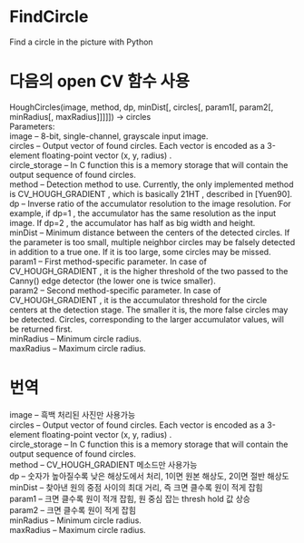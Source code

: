 # FindCircle
Find a circle in the picture with Python 

다음의 open CV 함수 사용
======================
HoughCircles(image, method, dp, minDist[, circles[, param1[, param2[, minRadius[, maxRadius]]]]]) → circles  
Parameters:	  
image – 8-bit, single-channel, grayscale input image.    
circles – Output vector of found circles. Each vector is encoded as a 3-element floating-point vector  (x, y, radius) .  
circle_storage – In C function this is a memory storage that will contain the output sequence of found circles.  
method – Detection method to use. Currently, the only implemented method is CV_HOUGH_GRADIENT , which is basically 21HT , described in [Yuen90].  
dp – Inverse ratio of the accumulator resolution to the image resolution. For example, if dp=1 , the accumulator has the same resolution as the input image. If dp=2 , the accumulator has half as big width and height.  
minDist – Minimum distance between the centers of the detected circles. If the parameter is too small, multiple neighbor circles may be falsely detected in addition to a true one. If it is too large, some circles may be missed.  
param1 – First method-specific parameter. In case of CV_HOUGH_GRADIENT , it is the higher threshold of the two passed to the Canny() edge detector (the lower one is twice smaller).  
param2 – Second method-specific parameter. In case of CV_HOUGH_GRADIENT , it is the accumulator threshold for the circle centers at the detection stage. The smaller it is, the more false circles may be detected. Circles, corresponding to the larger accumulator values, will be returned first.  
minRadius – Minimum circle radius.  
maxRadius – Maximum circle radius.  

번역
====
image – 흑백 처리된 사진만 사용가능  
circles – Output vector of found circles. Each vector is encoded as a 3-element floating-point vector  (x, y, radius) .  
circle_storage – In C function this is a memory storage that will contain the output sequence of found circles.  
method – CV_HOUGH_GRADIENT 메소드만 사용가능  
dp – 숫자가 높아질수록 낮은 해상도에서 처리, 1이면 원본 해상도, 2이면 절반 해상도     
minDist – 찾아낸 원의 중점 사이의 최대 거리, 즉 크면 클수록 원이 적게 잡힘  
param1 – 크면 클수록 원이 적개 잡힘, 원 중심 잡는 thresh hold 값 상승  
param2 – 크면 클수록 원이 적게 잡힘  
minRadius – Minimum circle radius.  
maxRadius – Maximum circle radius.  
